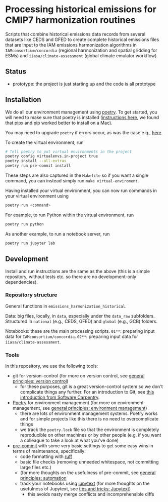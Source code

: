 # Processing historical emissions for CMIP7 harmonization routines
<!--- Adding a one-line description of what this repository is for here may be
helpful -->
<!---

We recommend having a status line in your repo to tell anyone who stumbles
on your repository where you're up to. Some suggested options:

- prototype: the project is just starting up and the code is all prototype
- development: the project is actively being worked on
- finished: the project has achieved what it wanted and is no longer being
  worked on, we won't reply to any issues
- dormant: the project is no longer worked on but we might come back to it, if
  you have questions, feel free to raise an issue
- abandoned: this project is no longer worked on and we won't reply to any
  issues

-->

Scripts that combine historical emissions data records from several datasets like CEDS and GFED to create complete historical emissions files that are input to the IAM emissions harmonization algorithms in `IAMconsortium/concordia` (regional harmonization and spatial gridding for ESMs) and `iiasa/climate-assessment` (global climate emulator workflow).


## Status

- prototype: the project is just starting up and the code is all prototype

## Installation

We do all our environment management using
[poetry](https://python-poetry.org/). To get started, you will need to make
sure that poetry is installed
([instructions here](https://python-poetry.org/docs/#installing-with-the-official-installer),
we found that pipx and pip worked better to install on a Mac).

You may need to upgrade `poetry` if errors occur, as was the case e.g., [here](https://github.com/iiasa/emissions_harmonization_historical/issues/2).

To create the virtual environment, run

```sh
# Tell poetry to put virtual environments in the project
poetry config virtualenvs.in-project true
poetry install --all-extras
poetry run pre-commit install
```

These steps are also captured in the `Makefile` so if you want a single
command, you can instead simply run `make virtual-enviroment`.

Having installed your virtual environment, you can now run commands in your
virtual environment using

```sh
poetry run <command>
```

For example, to run Python within the virtual environment, run

```sh
poetry run python
```

As another example, to run a notebook server, run

```sh
poetry run jupyter lab
```

<!--- Other documentation and instructions can then be added here as you go,
perhaps replacing the other instructions above as they may become redundant.
-->

## Development

<!--- In bigger projects, we would recommend having separate docs where this
development information can go. However, for such a simple repository, having
it all in the README is fine. -->

Install and run instructions are the same as the above (this is a simple
repository, without tests etc. so there are no development-only dependencies).



### Repository structure

General functions in `emissions_harmonization_historical`.

Data: big files, locally, in `data`, especially under the `data_raw` subfolders.
  Structured in `national` (e.g., CEDS, GFED) and `global` (e.g., GCB) folders.


Notebooks: these are the main processing scripts.
  `01**`: preparing input data for `IAMconsortium/concordia`.
  `02**`: preparing input data for `iiasa/climate-assessment`.


### Tools

In this repository, we use the following tools:

- git for version-control (for more on version control, see
  [general principles: version control](https://gitlab.com/znicholls/mullet-rse/-/blob/main/book/theory/version-control.md))
    - for these purposes, git is a great version-control system so we don't
      complicate things any further. For an introduction to Git, see
      [this introduction from Software Carpentry](http://swcarpentry.github.io/git-novice/).
- [Poetry](https://python-poetry.org/docs/) for environment management
  (for more on environment management, see
  [general principles: environment management](https://gitlab.com/znicholls/mullet-rse/-/blob/main/book/theory/environment-management.md))
    - there are lots of environment management systems. Poetry works and for
      simple projects like this there is no need to overcomplicate things
    - we track the `poetry.lock` file so that the environment is completely
      reproducible on other machines or by other people (e.g. if you want a
      colleague to take a look at what you've done)
- [pre-commit](https://pre-commit.com/) with some very basic settings to get some
  easy wins in terms of maintenance, specifically:
    - code formatting with [ruff](https://docs.astral.sh/ruff/formatter/)
    - basic file checks (removing unneeded whitespace, not committing large
      files etc.)
    - (for more thoughts on the usefulness of pre-commit, see
      [general principles: automation](https://gitlab.com/znicholls/mullet-rse/-/blob/main/book/general-principles/automation.md)
    - track your notebooks using
    [jupytext](https://jupytext.readthedocs.io/en/latest/index.html)
    (for more thoughts on the usefulness of Jupytext, see
    [tips and tricks: Jupytext](https://gitlab.com/znicholls/mullet-rse/-/blob/main/book/tips-and-tricks/managing-notebooks-jupytext.md))
        - this avoids nasty merge conflicts and incomprehensible diffs
